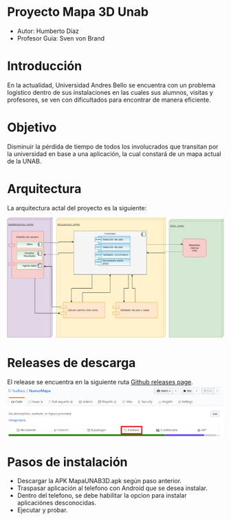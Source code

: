 # Proyecto Mapa 3D Unab



-	Autor: Humberto Díaz
-	Profesor Guia: Sven von Brand

# Introducción
En la actualidad, Universidad Andres Bello se encuentra con un problema logístico dentro de sus instalaciones en las cuales sus alumnos, visitas y profesores, se ven con dificultados para encontrar de manera eficiente.

# Objetivo

Disminuir la pérdida de tiempo de todos los involucrados que transitan por la universidad en base a una aplicación, la cual constará de un mapa actual de la UNAB.


# Arquitectura

La arquitectura actal del proyecto es la siguiente:

![Screenshot](https://github.com/hudiazc/NuevoMapa/blob/master/Imagenes/Diagrama%20arquitectura.png "Screenshot")



# Releases de descarga

El release se encuentra en la siguiente ruta [Github releases page](https://github.com/hudiazc/NuevoMapa/releases/tag/V1). 
![Screenshot](https://github.com/hudiazc/NuevoMapa/blob/master/Imagenes/release.png "Screenshot")

# Pasos de instalación

-	Descargar la APK MapaUNAB3D.apk según paso anterior.
-	Traspasar aplicación al telefono con Android que se desea instalar.
-	Dentro del telefono, se debe habilitar la opcion para instalar aplicaciónes desconocidas.
-	Ejecutar y probar.


        
  
        
